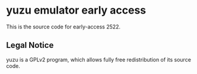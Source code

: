 yuzu emulator early access
=============

This is the source code for early-access 2522.

## Legal Notice

yuzu is a GPLv2 program, which allows fully free redistribution of its source code.
